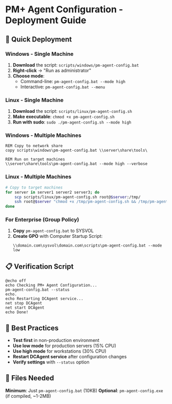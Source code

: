 # PM+ Agent Configuration - Deployment Guide

## 🚀 **Quick Deployment**

### Windows - Single Machine
1. **Download** the script: `scripts/windows/pm-agent-config.bat`
2. **Right-click** → "Run as administrator"
3. **Choose mode**:
   - Command-line: `pm-agent-config.bat --mode high`
   - Interactive: `pm-agent-config.bat --menu`

### Linux - Single Machine
1. **Download** the script: `scripts/linux/pm-agent-config.sh`
2. **Make executable**: `chmod +x pm-agent-config.sh`
3. **Run with sudo**: `sudo ./pm-agent-config.sh --mode high`

### Windows - Multiple Machines
```batch
REM Copy to network share
copy scripts\windows\pm-agent-config.bat \\server\share\tools\

REM Run on target machines
\\server\share\tools\pm-agent-config.bat --mode high --verbose
```

### Linux - Multiple Machines
```bash
# Copy to target machines
for server in server1 server2 server3; do
    scp scripts/linux/pm-agent-config.sh root@$server:/tmp/
    ssh root@$server "chmod +x /tmp/pm-agent-config.sh && /tmp/pm-agent-config.sh --mode high"
done
```

### For Enterprise (Group Policy)
1. **Copy** `pm-agent-config.bat` to SYSVOL
2. **Create GPO** with Computer Startup Script:
   ```batch
   \\domain.com\sysvol\domain.com\scripts\pm-agent-config.bat --mode low
   ```

## 📋 **Verification Script**

```batch
@echo off
echo Checking PM+ Agent Configuration...
pm-agent-config.bat --status
echo.
echo Restarting DCAgent service...
net stop DCAgent
net start DCAgent
echo Done!
```

## 🎯 **Best Practices**

- **Test first** in non-production environment
- **Use low mode** for production servers (15% CPU)
- **Use high mode** for workstations (30% CPU)
- **Restart DCAgent service** after configuration changes
- **Verify settings** with `--status` option

## 📁 **Files Needed**

**Minimum**: Just `pm-agent-config.bat` (10KB)
**Optional**: `pm-agent-config.exe` (if compiled, ~1-2MB)
